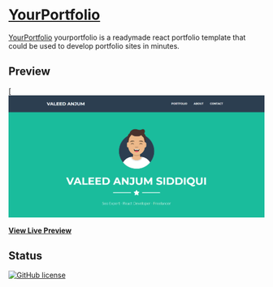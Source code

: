 # [YourPortfolio](https://valeedanjum.github.io/yourportfolio/)


[YourPortfolio](https://valeedanjum.github.io/yourportfolio/) yourportfolio is a readymade react portfolio template that could be used to develop portfolio sites in minutes.

## Preview

[![YourPortfolio Preview](https://github.com/ValeedAnjum/yourportfolio/blob/master/public/img/YOURPORTFOLIO.png)

**[View Live Preview](https://easynpm-7c7ed.firebaseapp.com/)**

## Status

[![GitHub license](https://img.shields.io/badge/license-MIT-blue.svg)](https://github.com/ValeedAnjum/easynpm/blob/master/LICENSE)

